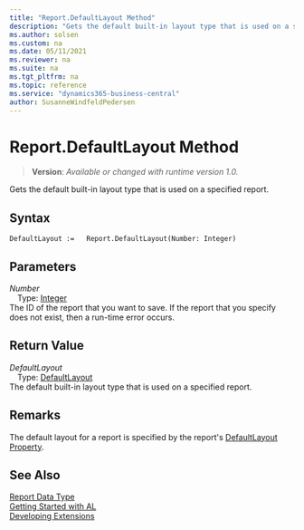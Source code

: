 ```yaml
---
title: "Report.DefaultLayout Method"
description: "Gets the default built-in layout type that is used on a specified report."
ms.author: solsen
ms.custom: na
ms.date: 05/11/2021
ms.reviewer: na
ms.suite: na
ms.tgt_pltfrm: na
ms.topic: reference
ms.service: "dynamics365-business-central"
author: SusanneWindfeldPedersen
---
```

[//]: # (START>DO_NOT_EDIT)
[//]: # (IMPORTANT:Do not edit any of the content between here and the END>DO_NOT_EDIT.)
[//]: # (Any modifications should be made in the .xml files in the ModernDev repo.)
# Report.DefaultLayout Method
> **Version**: _Available or changed with runtime version 1.0._

Gets the default built-in layout type that is used on a specified report.


## Syntax
```
DefaultLayout :=   Report.DefaultLayout(Number: Integer)
```
## Parameters
*Number*  
&emsp;Type: [Integer](../integer/integer-data-type.md)  
The ID of the report that you want to save. If the report that you specify does not exist, then a run-time error occurs.  


## Return Value
*DefaultLayout*  
&emsp;Type: [DefaultLayout](../defaultlayout/defaultlayout-option.md)  
The default built-in layout type that is used on a specified report.
      


[//]: # (IMPORTANT: END>DO_NOT_EDIT)

## Remarks  
 The default layout for a report is specified by the report's [DefaultLayout Property](../../properties/devenv-defaultlayout-property.md).

## See Also
[Report Data Type](report-data-type.md)  
[Getting Started with AL](../../devenv-get-started.md)  
[Developing Extensions](../../devenv-dev-overview.md)